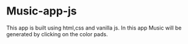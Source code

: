 # Music-app-js

This app is built using html,css and vanilla js.
In this app Music will be generated by clicking on the color pads.
